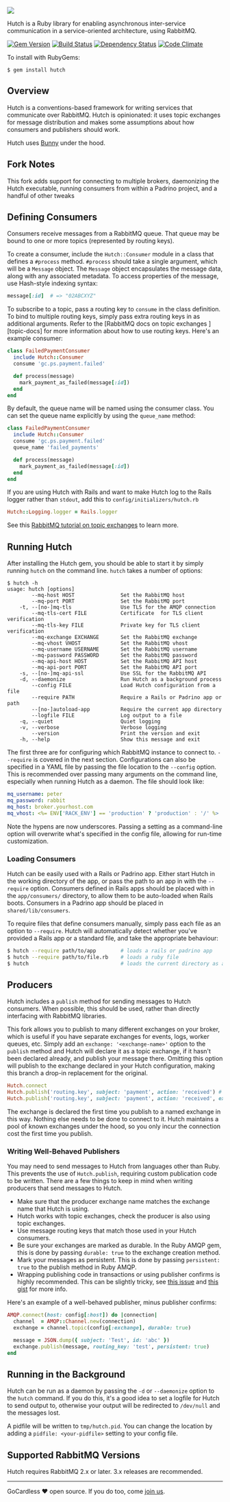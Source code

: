 ![](http://cl.ly/image/3h0q3F3G142K/hutch.png)

Hutch is a Ruby library for enabling asynchronous inter-service communication
in a service-oriented architecture, using RabbitMQ.

[![Gem Version](https://badge.fury.io/rb/hutch.png)](http://badge.fury.io/rb/hutch)
[![Build Status](https://travis-ci.org/gocardless/hutch.png?branch=master)](https://travis-ci.org/gocardless/hutch)
[![Dependency Status](https://gemnasium.com/gocardless/hutch.png)](https://gemnasium.com/gocardless/hutch)
[![Code Climate](https://codeclimate.com/github/gocardless/hutch.png)](https://codeclimate.com/github/gocardless/hutch)

To install with RubyGems:

```
$ gem install hutch
```

## Overview

Hutch is a conventions-based framework for writing services that communicate
over RabbitMQ. Hutch is opinionated: it uses topic exchanges for message
distribution and makes some assumptions about how consumers and publishers
should work.

Hutch uses [Bunny](http://rubybunny.info) under the hood.

## Fork Notes

This fork adds support for connecting to multiple brokers, daemonizing the
Hutch executable, running consumers from within a Padrino project, and
a handful of other tweaks


## Defining Consumers

Consumers receive messages from a RabbitMQ queue. That queue may be bound to
one or more topics (represented by routing keys).

To create a consumer, include the `Hutch::Consumer` module in a class that
defines a `#process` method. `#process` should take a single argument, which
will be a `Message` object. The `Message` object encapsulates the message data,
along with any associated metadata. To access properties of the message, use
Hash-style indexing syntax:

```ruby
message[:id]  # => "02ABCXYZ"
```

To subscribe to a topic, pass a routing key to `consume` in the class
definition. To bind to multiple routing keys, simply pass extra routing keys
in as additional arguments. Refer to the [RabbitMQ docs on topic exchanges
][topic-docs] for more information about how to use routing keys. Here's an
example consumer:

```ruby
class FailedPaymentConsumer
  include Hutch::Consumer
  consume 'gc.ps.payment.failed'

  def process(message)
    mark_payment_as_failed(message[:id])
  end
end
```

By default, the queue name will be named using the consumer class. You can set
the queue name explicitly by using the `queue_name` method:

```ruby
class FailedPaymentConsumer
  include Hutch::Consumer
  consume 'gc.ps.payment.failed'
  queue_name 'failed_payments'

  def process(message)
    mark_payment_as_failed(message[:id])
  end
end
```

If you are using Hutch with Rails and want to make Hutch log to the Rails
logger rather than `stdout`, add this to `config/initializers/hutch.rb`

```ruby
Hutch::Logging.logger = Rails.logger
```

See this [RabbitMQ tutorial on topic exchanges](http://www.rabbitmq.com/tutorials/tutorial-five-ruby.html)
to learn more.


## Running Hutch

After installing the Hutch gem, you should be able to start it by simply
running `hutch` on the command line. `hutch` takes a number of options:

```console
$ hutch -h
usage: hutch [options]
        --mq-host HOST               Set the RabbitMQ host
        --mq-port PORT               Set the RabbitMQ port
    -t, --[no-]mq-tls                Use TLS for the AMQP connection
        --mq-tls-cert FILE           Certificate  for TLS client verification
        --mq-tls-key FILE            Private key for TLS client verification
        --mq-exchange EXCHANGE       Set the RabbitMQ exchange
        --mq-vhost VHOST             Set the RabbitMQ vhost
        --mq-username USERNAME       Set the RabbitMQ username
        --mq-password PASSWORD       Set the RabbitMQ password
        --mq-api-host HOST           Set the RabbitMQ API host
        --mq-api-port PORT           Set the RabbitMQ API port
    -s, --[no-]mq-api-ssl            Use SSL for the RabbitMQ API
    -d, --daemonize                  Run Hutch as a background process
        --config FILE                Load Hutch configuration from a file
        --require PATH               Require a Rails or Padrino app or path
        --[no-]autoload-app          Require the current app directory
        --logfile FILE               Log output to a file
    -q, --quiet                      Quiet logging
    -v, --verbose                    Verbose logging
        --version                    Print the version and exit
    -h, --help                       Show this message and exit
```

The first three are for configuring which RabbitMQ instance to connect to.
`--require` is covered in the next section. Configurations can also be
specified in a YAML file by passing the file location to the `--config`
option.  This is recommended over passing many arguments on the command line,
especially when running Hutch as a daemon.  The file should look like:

```yaml
mq_username: peter
mq_password: rabbit
mq_host: broker.yourhost.com
mq_vhost: <%= ENV['RACK_ENV'] == 'production' ? 'production' : '/' %>
```

Note the hypens are now underscores.  Passing a setting as a command-line
option will overwrite what's specified in the config file, allowing for
run-time customization.



### Loading Consumers

Hutch can be easily used with a Rails or Padrino app. Either start Hutch in the working
directory of the app, or pass the path to an app in with the
`--require` option. Consumers defined in Rails apps should be placed with in
the `app/consumers/` directory, to allow them to be auto-loaded when Rails
boots.  Consumers in a Padrino app should be placed in `shared/lib/consumers`.

To require files that define consumers manually, simply pass each file as an
option to `--require`. Hutch will automatically detect whether you've provided
a Rails app or a standard file, and take the appropriate behaviour:

```bash
$ hutch --require path/to/app        # loads a rails or padrino app
$ hutch --require path/to/file.rb    # loads a ruby file
$ hutch                              # loads the current directory as a rails/padrino app
```

## Producers

Hutch includes a `publish` method for sending messages to Hutch consumers. When
possible, this should be used, rather than directly interfacing with RabbitMQ
libraries.

This fork allows you to publish to many different exchanges on your broker, which
is useful if you have separate exchanges for events, logs, worker queues, etc.
Simply add an `exchange: '<exchange-name>'` option to the `publish` method and
Hutch will declare it as a topic exchange, if it hasn't been declared already,
and publish your message there.  Omitting this option will publish to the 
exchange declared in your Hutch configuration, making this branch a drop-in
replacement for the original.

```ruby
Hutch.connect
Hutch.publish('routing.key', subject: 'payment', action: 'received') # => publishes to exchange specified in configs
Hutch.publish('routing.key', subject: 'payment', action: 'received', exchange: 'events') # => publishes to exchange named 'events'
```

The exchange is declared the first time you publish to a named exchange in this way.
Nothing else needs to be done to connect to it.  Hutch maintains a pool of known 
exchanges under the hood, so you only incur the connection cost the first time you
publish.


### Writing Well-Behaved Publishers

You may need to send messages to Hutch from languages other than Ruby. This
prevents the use of `Hutch.publish`, requiring custom publication code to be
written. There are a few things to keep in mind when writing producers that
send messages to Hutch.

- Make sure that the producer exchange name matches the exchange name that
  Hutch is using.
- Hutch works with topic exchanges, check the producer is also using topic
  exchanges.
- Use message routing keys that match those used in your Hutch consumers.
- Be sure your exchanges are marked as durable. In the Ruby AMQP gem, this is
  done by passing `durable: true` to the exchange creation method.
- Mark your messages as persistent. This is done by passing `persistent: true`
  to the publish method in Ruby AMQP.
- Wrapping publishing code in transactions or using publisher confirms is
  highly recommended. This can be slightly tricky, see [this issue][pc-issue]
  and [this gist][pc-gist] for more info.

Here's an example of a well-behaved publisher, minus publisher confirms:

```ruby
AMQP.connect(host: config[:host]) do |connection|
  channel  = AMQP::Channel.new(connection)
  exchange = channel.topic(config[:exchange], durable: true)

  message = JSON.dump({ subject: 'Test', id: 'abc' })
  exchange.publish(message, routing_key: 'test', persistent: true)
end
```

## Running in the Background

Hutch can be run as a daemon by passing the `-d` or `--daemonize` option to
the `hutch` command.  If you do this, it's a good idea to set a logfile
for Hutch to send output to, otherwise your output will be redirected
to `/dev/null` and the messages lost.

A pidfile will be written to `tmp/hutch.pid`.  You can change the location
by adding a `pidfile: <your-pidfile>` setting to your config file.


## Supported RabbitMQ Versions

Hutch requires RabbitMQ 2.x or later. 3.x releases
are recommended.


[pc-issue]: https://github.com/ruby-amqp/amqp/issues/92
[pc-gist]: https://gist.github.com/3042381

---

GoCardless ♥ open source. If you do too, come [join us](https://gocardless.com/jobs/backend_developer).
